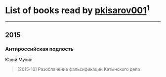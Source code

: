 # List of books read by [pkisarov001](http://openid.yandex.ru/pkisarov001/)<sup>1</sup>
---

## 2015

### Антироссийская подлость
Юрий Мухин
> [2015-10] Разоблачение фальсификации Катынского дела



